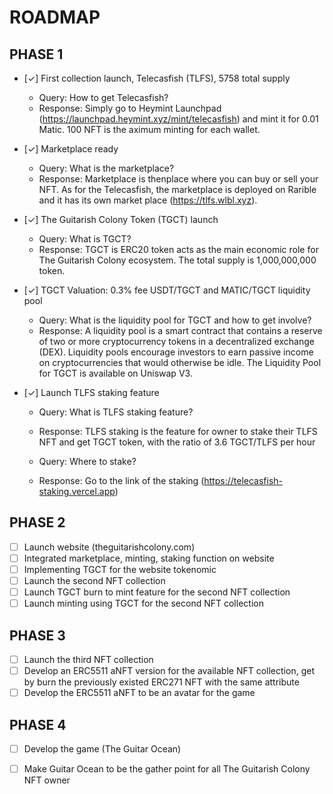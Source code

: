 # ROADMAP

## PHASE 1
- [✓] First collection launch, Telecasfish (TLFS), 5758 total supply

  - Query: How to get Telecasfish?
  - Response: Simply go to Heymint Launchpad (https://launchpad.heymint.xyz/mint/telecasfish) and mint it for 0.01 Matic. 100 NFT is the aximum minting for each wallet.
  
- [✓] Marketplace ready

  - Query: What is the marketplace?
  - Response: Marketplace is thenplace where you can buy or sell your NFT. As for the Telecasfish, the marketplace is deployed on Rarible and it has its own market place (https://tlfs.wlbl.xyz).
  
  
- [✓] The Guitarish Colony Token (TGCT) launch

  - Query: What is TGCT?
  - Response: TGCT is ERC20 token acts as the main economic role for The Guitarish Colony ecosystem. The total supply is 1,000,000,000 token.
  
- [✓] TGCT Valuation: 0.3% fee USDT/TGCT and  MATIC/TGCT liquidity pool

  - Query: What is the liquidity pool for TGCT and how to get involve?
  - Response: A liquidity pool is a smart contract that contains a reserve of two or more cryptocurrency tokens in a decentralized exchange (DEX). Liquidity pools encourage investors to earn passive income on cryptocurrencies that would otherwise be idle. The Liquidity Pool for TGCT is available on Uniswap V3.

- [✓] Launch TLFS staking feature

  - Query: What is TLFS staking feature?
  - Response: TLFS staking is the feature for owner to stake their TLFS NFT and get TGCT token, with the ratio of 3.6 TGCT/TLFS per hour
  
  - Query: Where to stake?
  - Response: Go to the link of the staking (https://telecasfish-staking.vercel.app)

## PHASE 2
- [ ] Launch website (theguitarishcolony.com)
- [ ] Integrated marketplace, minting, staking function on website
- [ ] Implementing TGCT for the website tokenomic
- [ ] Launch the second NFT collection
- [ ] Launch TGCT burn to mint feature for the second NFT collection
- [ ] Launch minting using TGCT for the second NFT collection

## PHASE 3
- [ ] Launch the third NFT collection
- [ ] Develop an ERC5511 aNFT version for the available NFT collection, get by burn the previously existed ERC271 NFT with the same attribute
- [ ] Develop the ERC5511 aNFT to be an avatar for the game

## PHASE 4
- [ ] Develop the game (The Guitar Ocean)
- [ ] Make Guitar Ocean to be the gather point for all The Guitarish Colony NFT owner


